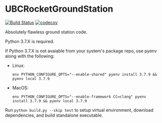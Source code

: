 # UBCRocketGroundStation 
[![Build Status](https://circleci.com/gh/UBC-Rocket/UBCRocketGroundStation.svg?style=shield)](https://app.circleci.com/pipelines/github/UBC-Rocket/UBCRocketGroundStation)
[![codecov](https://codecov.io/gh/UBC-Rocket/UBCRocketGroundStation/branch/master/graph/badge.svg?token=2IML1026UZ)](https://codecov.io/gh/UBC-Rocket/UBCRocketGroundStation)

Absolutely flawless ground station code.

Python 3.7.X is required.

If Python 3.7.X is not avaiable from your system's package repo, use pyenv along with the following:

* Linux:
    ```
    env PYTHON_CONFIGURE_OPTS="--enable-shared" pyenv install 3.7.9 && pyenv local 3.7.9
    ```

* MacOS: 
    ```
    env PYTHON_CONFIGURE_OPTS="--enable-framework CC=clang" pyenv install 3.7.9 && pyenv local 3.7.9
    ```

Run `python build.py --skip test` to setup virtual environment, download dependencies, and build standalone executable.
